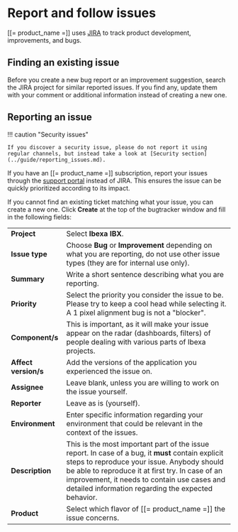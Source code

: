 # Report and follow issues

[[= product_name =]] uses [JIRA](https://issues.ibexa.co) to track product development, improvements, and bugs.

## Finding an existing issue

Before you create a new bug report or an improvement suggestion, 
search the JIRA project for similar reported issues.
If you find any, update them with your comment or additional information instead of creating a new one.

## Reporting an issue

!!! caution "Security issues"

    If you discover a security issue, please do not report it using regular channels, but instead take a look at [Security section](../guide/reporting_issues.md).

If you have an [[= product_name =]] subscription, report your issues through the [support portal](https://support.ibexa.co) instead of JIRA.
This ensures the issue can be quickly prioritized according to its impact.

If you cannot find an existing ticket matching what your issue, you can create a new one.
Click **Create** at the top of the bugtracker window and fill in the following fields:

|||
|------|------|
|**Project**|Select **Ibexa IBX**.|
|**Issue type**|Choose **Bug** or **Improvement** depending on what you are reporting, do not use other issue types (they are for internal use only).|
|**Summary**|Write a short sentence describing what you are reporting.|
|**Priority**|Select the priority you consider the issue to be. Please try to keep a cool head while selecting it. A 1 pixel alignment bug is not a "blocker".|
|**Component/s**|This is important, as it will make your issue appear on the radar (dashboards, filters) of people dealing with various parts of Ibexa projects.|
|**Affect version/s**|Add the versions of the application you experienced the issue on.|
|**Assignee**|Leave blank, unless you are willing to work on the issue yourself.|
|**Reporter**|Leave as is (yourself).|
|**Environment**|Enter specific information regarding your environment that could be relevant in the context of the issues.|
|**Description**|This is the most important part of the issue report. In case of a bug, it **must** contain explicit steps to reproduce your issue. Anybody should be able to reproduce it at first try. In case of an improvement, it needs to contain use cases and detailed information regarding the expected behavior.|
|**Product**|Select which flavor of [[= product_name =]] the issue concerns.|
